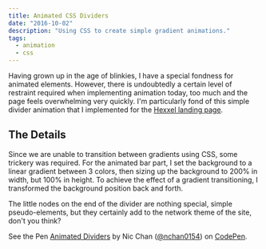 ```yaml
---
title: Animated CSS Dividers
date: "2016-10-02"
description: "Using CSS to create simple gradient animations."
tags:
  - animation
  - css
---
```


Having grown up in the age of blinkies, I have a special fondness for animated elements. However, there is undoubtedly a certain level of restraint required when implementing animation today, too much and the page feels overwhelming very quickly. I'm particularly fond of this simple divider animation that I implemented for the <a href="/projects/hexxel">Hexxel landing page</a>.

## The Details

Since we are unable to transition between gradients using CSS, some trickery was required. For the animated bar part, I set the background to a linear gradient between 3 colors, then sizing up the background to 200% in width, but 100% in height. To achieve the effect of a gradient transitioning, I transformed the background position back and forth.

The little nodes on the end of the divider are nothing special, simple pseudo-elements, but they certainly add to the network theme of the site, don't you think?

<p data-height="300" data-theme-id="0" data-slug-hash="PGJErg" data-default-tab="css,result" data-user="nchan0154" data-embed-version="2" class="codepen">See the Pen <a href="http://codepen.io/nchan0154/pen/PGJErg/">Animated Dividers</a> by Nic Chan (<a href="http://codepen.io/nchan0154">@nchan0154</a>) on <a href="http://codepen.io">CodePen</a>.</p>
<script async src="//assets.codepen.io/assets/embed/ei.js"></script>
